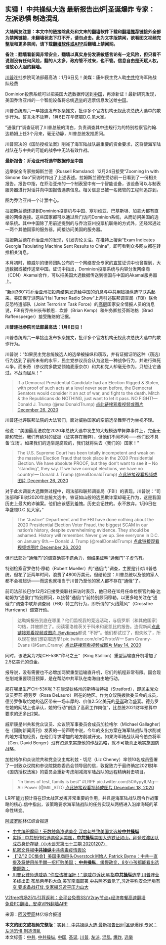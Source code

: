 <h2>实锤！ 中共操纵大选 最新报告出炉|圣诞爆炸 专家：左派恐惧 制造混乱</h2> <p class="notice"><b>大陆网友注意：本文中的链接除此处和文末的<a href="https://github.com/bannedbook/fanqiang" >翻墙</a>软件下载和<a href="https://github.com/killgcd/justmysocks/blob/master/README.md">翻墙推荐</a>链接外全部为禁网链接，未翻墙状态下打不开，请勿点击。此为文字版禁闻，欲看图文视频完整版和更多禁闻，请下载<a href="https://github.com/bannedbook/fanqiang">翻墙软件或APP</a>后翻墙上禁闻网。</p><p>备注：翻墙看新闻非常安全，翻墙以真实身份发表敏感言论有一定风险，但只看不说则没有任何风险，翻的人太多，政府管不过来，也不管。信息自由是天赋人权，请放心大胆的翻墙。</b></p>  <div class="entry"> <p id="summary"><a href="https://www.bannedbook.org/bnews/tag/%e5%b7%9d%e6%99%ae/" class="st_tag internal_tag" rel="tag" title="标签 川普 下的日志">川普</a>连批参院司法部最高法：1月6日见！美媒：康州民主党人助<a href="https://www.bannedbook.org/bnews/tag/%e4%b8%ad%e5%85%b1/" class="st_tag internal_tag" rel="tag" title="标签 中共 下的日志">中共</a>抢海军陆战队经费</p> <p>Dominion投票系统可以把美国大选数据传送到<span class='wp_keywordlink_affiliate'><a href="https://www.bannedbook.org/" title="中国" target="_blank">中国</a></span>，再添新证！最新研究发现，美国乔治亚州的一个智能设备将总统<a href="https://www.bannedbook.org/bnews/tag/%e9%80%89%e4%b8%be/" class="st_tag internal_tag" rel="tag" title="标签 选举 下的日志">选举</a>的选票信息发送给<a href="https://www.bannedbook.org/bnews/tag/%E4%B8%AD%E5%9B%BD/" class="st_tag internal_tag" rel="tag" title="标签 中国 下的日志">中国</a>。</p> <p>川普总统周六一早接连发布多条推文，批评多个官方机构无视此次总统大选中的欺诈行为。誓言永不放弃，1月6日在华盛顿D.C.见大家。</p> <p>”通俄门“调查证明了川普总统的清白，负责调查其中违规行为的特别检察官约翰.达勒姆上任3个月来，毫无动静，川普总统发推质问。</p> <p>川普否决的《国防授权法案》削减了海军陆战队最重要的资金要求，这将使海军陆战队在与中共的可能的战争中无法有效作战。</p> <p><strong>最新报告：乔治亚州将选举数据传至中国</strong></p> <p>选举安全专家拉姆斯兰德（Russell Ramsland）12月24日接受“Zooming In with Simone Gao”采访时作出了上述表述。拉姆斯兰德在受访前一日看到了一份相关报告。报告中指，在乔治亚州的一个制表室中有一个智能设备，该设备可以与制表服务器进行对话并向中国报告选票信息。相关信息已被一名微软的工程师追踪到。</p> <p>图为乔治亚州一个计票中心。</p> <p>拉姆斯兰德还提到Dominion投票机与中国、塞尔维亚、巴基斯坦、加拿大都有直接的网络连接。这些国家都可以通过后门访问Dominion系统，从而访问美国的选举系统。其中中国除了用前述提到的与乔治亚州投票机联络的方式外，还经常通过一两个其他国家的服务器，间接访问美国的服务器。</p>  <p></p> <p></p> <p>拉姆斯兰德在乔治亚州的发现，引发舆论关注。在推特上搜索“Exam Indicates Georgia Tabulating Machine Sent Results to China”，即可看到众多网友都在转推相关消息。</p> <p>本月初时，鲍威尔的律师团队公布的一个网络安全专家的<span class='wp_keywordlink'><a href="https://www.bannedbook.org/forum5/topic17.html" title="宣誓与预言" target="_blank">宣誓</a></span>证词中也曾提到，大选数据或被传送至中国。证词中指出，Dominion投票系统与内容分发网络商（CDN）Akamai合作，可以把美国大选数据传送到德国与中国的Akamai服务器上。</p> <p>“<span class='wp_keywordlink_affiliate'><a href="https://www.bannedbook.org/" title="新闻">新闻</a></span>360”将乔治亚州把投票结果发送给中国的消息与中共用钱操纵选举联系起来。美国保守派网站“Hal Turner Radio Show”上月引述联邦调查局（FBI）联合反恐特遣部队（Joint Terrorism Task Force）的<span class='wp_keywordlink_affiliate'><a href="https://www.bannedbook.org/bnews/ccpdope/" title="中共高层内幕" target="_blank">高层</a></span>国家安全情报人员的消息说，FBI有乔州州长布赖恩．坎普（Brian Kemp）和州务卿拉芬斯珀格（Brad Raffensperger）接受贿赂的证据。</p> <p><strong>川普连批参院司法部最高法：1月6日见！</strong></p> <p>川普总统周六一早接连发布多条推文，批评多个官方机构无视此次总统大选中的欺诈行为。</p> <p>川普说：“如果民主党总统候选人的选举被操纵和窃取，并有证据证明这种（窃选）行为达到了前所未有的水平，民主党参议员会认为这是一种战争行为，并进行殊死斗争。而米奇（参议院多数党领袖麦康奈尔）和共和党人却毫无作为，只想让它通过。不战而屈从！”</p> <blockquote><p>If a Democrat Presidential Candidate had an Election Rigged &amp; Stolen, with proof of such acts at a level never seen before, the Democrat Senators would consider it an act of war, and fight to the death. Mitch &amp; the Republicans do NOTHING, just want to let it pass. NO FIGHT!— Donald J. Trump (@realDonaldTrump) <a href="https://twitter.com/realDonaldTrump/status/1342817496924086278?ref_src=twsrc%5Etfw">点此链接观看视频或图片 December 26, 2020</a></p> </blockquote> <p>川普还批评联邦法院的大法官们，面对威胁国家的空前选举舞弊行为坐视不理。</p> <p>他说：“美国最高法院在2020年总统大选中发生的大规模选举舞弊事件上，完全无能和软弱。我们有绝对的证据（证实存在舞弊），但他们不闻不问——他们说不具备‘立场’。如果我们的选举是腐败的，我们就将失去（我们的）国家！”</p> <blockquote><p>The U.S. Supreme Court has been totally incompetent and weak on the massive Election Fraud that took place in the 2020 Presidential Election. We have absolute PROOF, but they don’t want to see it &#8211; No “standing”, they say. If we have corrupt elections, we have no country!— Donald J. Trump (@realDonaldTrump) <a href="https://twitter.com/realDonaldTrump/status/1342830505163706369?ref_src=twsrc%5Etfw">点此链接观看视频或图片 December 26, 2020</a></p></blockquote> <p>对于此次调查大选舞弊过程中，司法部和联邦调查局（FBI）的表现，川普说：“司法部和FBI对2020年总统大选中，铁证如山般的选民欺诈案却毫无作为，这是我国历史上最大的诈骗案。他们应该感到羞愧。历史会记住的。永不放弃。1月6日在华盛顿D.C.见大家。”</p> <blockquote><p>The “Justice” Department and the FBI have done nothing about the 2020 Presidential Election Voter Fraud, the biggest SCAM in our nation’s history, despite overwhelming evidence. They should be ashamed. History will remember. Never give up. See everyone in D.C. on January 6th.— Donald J. Trump (@realDonaldTrump) <a href="https://twitter.com/realDonaldTrump/status/1342821189077622792?ref_src=twsrc%5Etfw">点此链接观看视频或图片 December 26, 2020</a></p></blockquote> <p>但司法部对“通俄门”的调查确实不遗余力，但结果证明“通俄门”子虚乌有。</p> <p>特别检察官罗伯特·穆勒（Robert Mueller）的“通俄门”调查，主要是针对川普总统，但花了近两年时间，浪费了4800万美元，但结论是：川普总统以及他的家人都不会被起诉——而这也就相当于川普乃至他的家人都不存在“通俄”了。</p> <p>前司法部长巴尔12月2日接受美联社采访时表示，他已经在10月任命检察官约翰·达勒姆为“通俄门”特别顾问，以接替“通俄门”前特别顾问穆勒。以更多地关注在“通俄门”调查中联邦调查局（FBI）特工的行为，即所谓的“火线飓风”（Crossfire Hurricane）调查行动。</p> <blockquote><p>达勒姆报告到底在哪里？他们监视我的竞选活动，与俄罗斯（和其他国家）勾结，并被抓住了。阅读霍洛维茨关于科米和麦凯比的报告。连假新闻<a href="https://twitter.com/nytimes?ref_src=twsrc%5Etfw">点此链接观看视频或图片 @nytimes</a>都说 &#8220;不好&#8221;。他们都试过了，但失败了，所以现在他们想窃取选举! pic.twitter.com/dlnQPrxtoW— Sam Cranny-Evans (@Sam_Cranny) <a href="https://twitter.com/Sam_Cranny/status/1261007509378207755?ref_src=twsrc%5Etfw">点此链接观看视频或图片 May 14, 2020</a></p> </blockquote> <p>同时，该法案为2架CH-53K“种马之王”（King Stallion）重型运输直升机增加了2.5亿美元的资金。</p> <p>报导说，没有需要也不必增加两架重型运输直升机，它们的航程非常有限。国会现在削减重要项目预算，是在帮助中共军队在南海自由地行动。</p> <p>那在哪里生产CH-53K呢？在康涅狄格州的斯特拉特福（Stratford），即民主党众议员罗莎‧德劳罗（Rosa DeLauro）所在的地区。作为众议院拨款委员会的成员，德劳罗争取给她的选区带来一场丰厚的、价值2.5亿美元的<a href="https://www.bannedbook.org/bnews/tag/%E5%9C%A3%E8%AF%9E/" class="st_tag internal_tag" rel="tag" title="标签 圣诞 下的日志">圣诞</a>政治盛宴。德劳罗在她的网站上也承认，她的行动“创造了高薪工作岗位”，比总统2021财年预算中要求的还多出2架。</p> <p>威斯康星州共和党众议员、众议院军事委员会成员加拉格尔（Michael Gallagher）在《国防新闻周刊》发表的一份声明中说，今年的支出方案在海军陆战队寻求削减的地方增加经费，在他们寻求增加的地方削减开支。如果海军陆战队司令伯杰将军（Gen. David Berger）没有资源来实施他的作战策略，就不可能真正地实施国防战略。</p> <p>加拉格尔和众议院共和党会议主席利兹・切尼（Liz Cheney）率领10名成员签署了一封致众议院和参议院拨款委员会领导层的信，敦促致力于最终确定2021财年《国防授权法案》的委员会重新考虑削减海军陆战队的远程精确射击项目。</p> <blockquote><p>“In times of test, family is best” #LRPF pic.twitter.com/50AypyILMg— Air Power (@MIL_STD) <a href="https://twitter.com/MIL_STD/status/1339760087796244482?ref_src=twsrc%5Etfw">点此链接观看视频或图片 December 18, 2020</a></p></blockquote> <p>LRPF能力预计将在印太战区发挥非常重要的作用，并且是海军陆战队司令作战策略的核心.信中指出，该策略要求海军陆战队的任务实现从两栖进入沿岸海域的革命性转变。</p> <p><span class='wp_keywordlink_affiliate'><a href="https://www.aboluowang.com/" title="阿波罗网" target="_blank">阿波罗网</a></span>林亿综合报道</p> <ul class='op-related-articles' title='相关阅读'> <li><a href='https://www.bannedbook.org/bnews/cbnews/20201225/1454752.html' target='_blank'>中共编织魔网！无数触角渗透美企 深度勾兑致美国大选被<b>中共操纵</b></a></li> <li><a href='https://www.bannedbook.org/bnews/bannedvideo/20201207/1454174.html' target='_blank'>实锤 I 中共制作假选票偷运美国，<b>中共操纵</b>美国大选铁证如山，拜登过渡团队成员身份存疑（小木谈天第七十三期 20201207）</a></li> <li><a href='https://www.bannedbook.org/bnews/cbnews/20201220/1451416.html' target='_blank'>机密文件揭<b>中共操纵</b>中共病毒疫情舆论</a></li> <li><a href='https://www.bannedbook.org/bnews/bannedvideo/20201217/1449512.html' target='_blank'>【12/12  DC集会】美国电商巨头Overstock创始人 Patrick Byrne：中共一直提及将使用杀手鐗一招打败美国； <b>中共操纵</b>，缓慢政变，8岁小孩都能看出选举舞弊；</a></li> <li><a href='https://www.bannedbook.org/bnews/bannedvideo/20201127/1438141.html' target='_blank'>川普女律师遭威胁 “你应该被强奸！”,鲍威尔诉状 明指<b>中共操纵</b>选举,川普阵营多线出击 布局两年钓大鱼,美军南海部署 中共睡不着觉了,习近平称安全环境有变 要求备战打仗,专家揭习近平压力山大</a></li> </ul> <p class="texttj"> <a href="https://github.com/bannedbook/fanqiang/wiki/V2ray%E6%9C%BA%E5%9C%BA" target="_blank">V2free机场25%引荐返利：全平台免费SS/V2ray节点+经济套餐高速翻墙</a><br/> <a href="https://github.com/bannedbook/fanqiang/wiki/%E7%A6%81%E9%97%BB%E7%BD%91%E5%AE%89%E5%8D%93%E7%BF%BB%E5%A2%99%E6%96%B0%E9%97%BBAPP" target="_blank">免费PC翻墙、安卓VPN翻墙APP</a></p><p> 来源：<a href="https://www.aboluowang.com/2020/1227/1538813.html" target="_blank">阿波罗网</a>林亿综合报道 </p> <a name='sharetosocial'></a>       <div><b>本文的图文或视频完整版</b>：<a href='https://www.bannedbook.org/bnews/cnnews/20201227/1455934.html'>实锤！ 中共操纵大选 最新报告出炉|圣诞爆炸 专家：左派恐惧 制造混乱</a></div>  </div><!--END ENTRY--> <div class="postfooter"> <div>本文标签：<a href="https://www.bannedbook.org/bnews/tag/%e4%b8%ad%e5%85%b1/" rel="tag">中共</a>, <a href="https://www.bannedbook.org/bnews/tag/%E4%B8%AD%E5%85%B1%E6%93%8D%E7%BA%B5/" rel="tag">中共操纵</a>, <a href="https://www.bannedbook.org/bnews/tag/%E4%B8%AD%E5%9B%BD/" rel="tag">中国</a>, <a href="https://www.bannedbook.org/bnews/tag/%E5%9C%A3%E8%AF%9E/" rel="tag">圣诞</a>, <a href="https://www.bannedbook.org/bnews/tag/%e5%b7%9d%e6%99%ae/" rel="tag">川普</a>, <a href="https://www.bannedbook.org/bnews/tag/%e5%b7%a6%e6%b4%be/" rel="tag">左派</a>, <a href="https://www.bannedbook.org/bnews/tag/%E6%B7%B7%E4%B9%B1/" rel="tag">混乱</a>, <a href="https://www.bannedbook.org/bnews/tag/%e7%88%86%e7%82%b8/" rel="tag">爆炸</a>, <a href="https://www.bannedbook.org/bnews/tag/%e9%80%89%e4%b8%be/" rel="tag">选举</a></div>  </div><!--END POSTFOOTER--> 